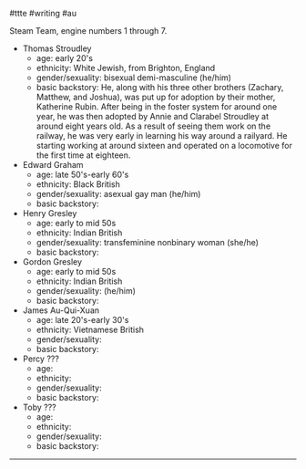 #ttte #writing #au

Steam Team, engine numbers 1 through 7.
- Thomas Stroudley
	- age: early 20's
	- ethnicity: White Jewish, from Brighton, England
	- gender/sexuality: bisexual demi-masculine (he/him)
	- basic backstory: He, along with his three other brothers (Zachary, Matthew, and Joshua), was put up for adoption by their mother, Katherine Rubin. After being in the foster system for around one year, he was then adopted by Annie and Clarabel Stroudley at around eight years old. As a result of seeing them work on the railway, he was very early in learning his way around a railyard. He starting working at around sixteen and operated on a locomotive for the first time at eighteen.
- Edward Graham
	- age: late 50's-early 60's
	- ethnicity: Black British
	- gender/sexuality: asexual gay man (he/him)
	- basic backstory:
- Henry Gresley
	- age: early to mid 50s
	- ethnicity: Indian British
	- gender/sexuality: transfeminine nonbinary woman (she/he)
	- basic backstory:
- Gordon Gresley
	- age: early to mid 50s
	- ethnicity: Indian British
	- gender/sexuality: (he/him)
	- basic backstory:
- James Au-Qui-Xuan
	- age: late 20's-early 30's
	- ethnicity: Vietnamese British
	- gender/sexuality:
	- basic backstory:
- Percy ???
	- age:
	- ethnicity:
	- gender/sexuality:
	- basic backstory:
- Toby ???
	- age:
	- ethnicity:
	- gender/sexuality:
	- basic backstory:
---

